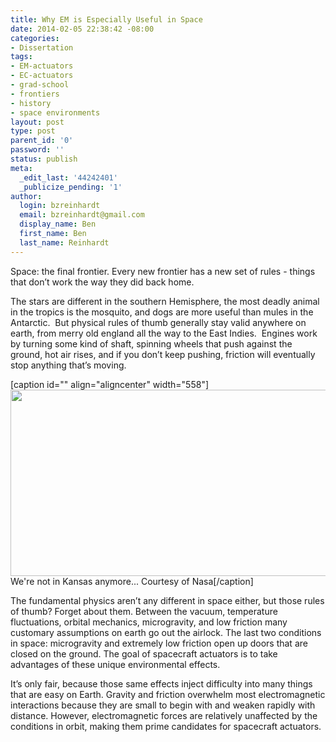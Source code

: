 ```yaml
---
title: Why EM is Especially Useful in Space
date: 2014-02-05 22:38:42 -08:00
categories:
- Dissertation
tags:
- EM-actuators
- EC-actuators
- grad-school
- frontiers
- history
- space environments
layout: post
type: post
parent_id: '0'
password: ''
status: publish
meta:
  _edit_last: '44242401'
  _publicize_pending: '1'
author:
  login: bzreinhardt
  email: bzreinhardt@gmail.com
  display_name: Ben
  first_name: Ben
  last_name: Reinhardt
---
```


<p dir="ltr">Space: the final frontier. Every new frontier has a new set of rules - things that don’t work the way they did back home.</p>
<p>The stars are different in the southern Hemisphere, the most deadly animal in the tropics is the mosquito, and dogs are more useful than mules in the Antarctic.  But physical rules of thumb generally stay valid anywhere on earth, from merry old england all the way to the East Indies.  Engines work by turning some kind of shaft, spinning wheels that push against the ground, hot air rises, and if you don’t keep pushing, friction will eventually stop anything that’s moving.</p>
<p>[caption id="" align="aligncenter" width="558"]<img alt="" src="{{ site.baseurl }}/assets/image_full" width="558" height="298" /> We're not in Kansas anymore... Courtesy of Nasa[/caption]</p>
<p>The fundamental physics aren’t any different in space either, but those rules of thumb? Forget about them. Between the vacuum, temperature fluctuations, orbital mechanics, microgravity, and low friction many customary assumptions on earth go out the airlock. The last two conditions in space: microgravity and extremely low friction open up doors that are closed on the ground. The goal of spacecraft actuators is to take advantages of these unique environmental effects.</p>
<p>It’s only fair, because those same effects inject difficulty into many things that are easy on Earth. Gravity and friction overwhelm most electromagnetic interactions because they are small to begin with and weaken rapidly with distance. However, electromagnetic forces are relatively unaffected by the conditions in orbit, making them prime candidates for spacecraft actuators.</p>
